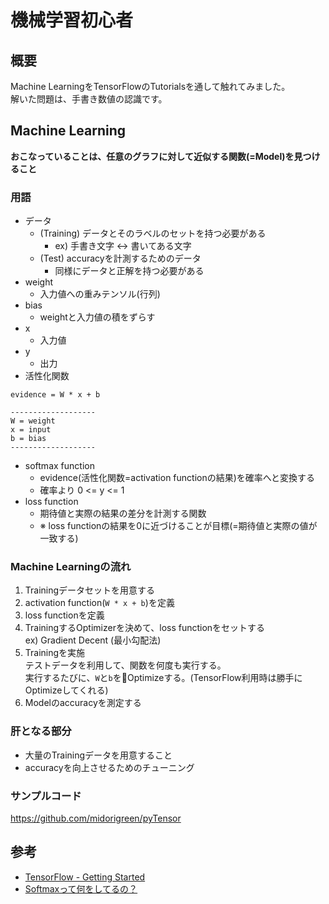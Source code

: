 # 機械学習初心者

## 概要
Machine LearningをTensorFlowのTutorialsを通して触れてみました。  
解いた問題は、手書き数値の認識です。

## Machine Learning
**おこなっていることは、任意のグラフに対して近似する関数(=Model)を見つけること** 

### 用語
- データ
  - (Training) データとそのラベルのセットを持つ必要がある
    - ex) 手書き文字 <-> 書いてある文字
  - (Test) accuracyを計測するためのデータ
    - 同様にデータと正解を持つ必要がある
- weight
  - 入力値への重みテンソル(行列)
- bias
  - weightと入力値の積をずらす
- x
  - 入力値
- y
  - 出力
- 活性化関数
```
evidence = W * x + b

-------------------
W = weight
x = input
b = bias
-------------------
```
- softmax function
  - evidence(活性化関数=activation functionの結果)を確率へと変換する
  - 確率より 0 <= y <= 1
- loss function
  - 期待値と実際の結果の差分を計測する関数
  - ※ loss functionの結果を0に近づけることが目標(=期待値と実際の値が一致する)

### Machine Learningの流れ
1. Trainingデータセットを用意する
2. activation function(`W * x + b`)を定義
3. loss functionを定義
4. TrainingするOptimizerを決めて、loss functionをセットする  
   ex) Gradient Decent (最小勾配法)
5. Trainingを実施  
   テストデータを利用して、関数を何度も実行する。  
   実行するたびに、`W`と`b`をOptimizeする。(TensorFlow利用時は勝手にOptimizeしてくれる)
6. Modelのaccuracyを測定する

### 肝となる部分
- 大量のTrainingデータを用意すること
- accuracyを向上させるためのチューニング

### サンプルコード
https://github.com/midorigreen/pyTensor

## 参考
- [TensorFlow - Getting Started](https://www.tensorflow.org/get_started/)
- [Softmaxって何をしてるの？](http://hiro2o2.hatenablog.jp/entry/2016/07/21/013805)

